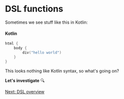 # DSL functions
Sometimes we see stuff like this in Kotlin:

#### Kotlin
```kotlin
html {
    body {
        div("hello world")
    }
}
```

This looks nothing like Kotlin syntax, so what's going on?

**Let's investigate** :mag:

[Next: DSL overview](05-01-dsl-overview.md)
